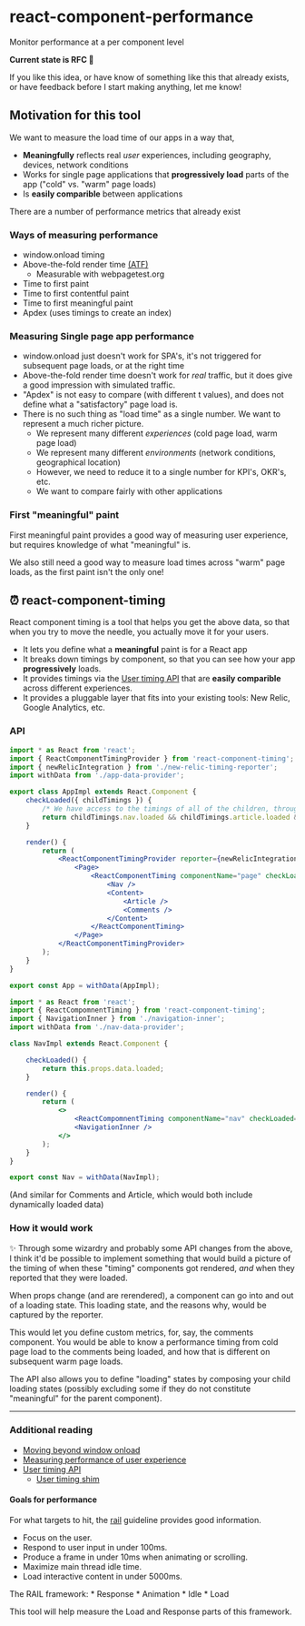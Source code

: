 # react-component-performance
Monitor performance at a per component level

**Current state is RFC 📄**

If you like this idea, or have know of something like this that already exists, or have feedback before I start making anything, let me know!

## Motivation for this tool

We want to measure the load time of our apps in a way that,

* **Meaningfully** reflects real *user* experiences, including geography, devices, network conditions
* Works for single page applications that **progressively load** parts of the app ("cold" vs. "warm" page loads)
* Is **easily comparible** between applications

There are a number of performance metrics that already exist

### Ways of measuring performance
* window.onload timing
* Above-the-fold render time [(ATF)](http://assets.en.oreilly.com/1/event/62/Above%20the%20Fold%20Time_%20Measuring%20Web%20Page%20Performance%20Visually%20Presentation.pdf)
    * Measurable with webpagetest.org
* Time to first paint
* Time to first contentful paint
* Time to first meaningful paint
* Apdex (uses timings to create an index)

### Measuring Single page app performance

* window.onload just doesn't work for SPA's, it's not triggered for subsequent page loads, or at the right time
* Above-the-fold render time doesn't work for *real* traffic, but it does give a good impression with simulated traffic.
* "Apdex" is not easy to compare (with different t values), and does not define what a "satisfactory" page load is.
* There is no such thing as "load time" as a single number. We want to represent a much richer picture.
    * We represent many different *experiences* (cold page load, warm page load)
    * We represent many different *environments* (network conditions, geographical location)
    * However, we need to reduce it to a single number for KPI's, OKR's, etc.
    * We want to compare fairly with other applications

### First "meaningful" paint

First meaningful paint provides a good way of measuring user experience, but requires knowledge of what "meaningful" is.

We also still need a good way to measure load times across "warm" page loads, as the first paint isn't the only one!

## ⏰ react-component-timing

React component timing is a tool that helps you get the above data, so that when you try to move the needle, you actually move it for your users.

* It lets you define what a **meaningful** paint is for a React app
* It breaks down timings by component, so that you can see how your app **progressively** loads.
* It provides timings via the [User timing API](https://developer.mozilla.org/en-US/docs/Web/API/User_Timing_API) that are **easily comparible** across different experiences.
* It provides a pluggable layer that fits into your existing tools: New Relic, Google Analytics, etc.

### API

```jsx
import * as React from 'react';
import { ReactComponentTimingProvider } from 'react-component-timing';
import { newRelicIntegration } from './new-relic-timing-reporter';
import withData from './app-data-provider';

export class AppImpl extends React.Component {
    checkLoaded({ childTimings }) {
        /* We have access to the timings of all of the children, through some magic */
        return childTimings.nav.loaded && childTimings.article.loaded && this.props.data.loaded;
    }

    render() {
        return (
            <ReactComponentTimingProvider reporter={newRelicIntegration}>
                <Page>
                    <ReactComponentTiming componentName="page" checkLoaded={this.checkLoaded}>
                        <Nav />
                        <Content>
                            <Article />
                            <Comments />
                        </Content>
                    </ReactComponentTiming>
                </Page>
            </ReactComponentTimingProvider>
        );
    }
}

export const App = withData(AppImpl);

```

```jsx
import * as React from 'react';
import { ReactCompomnentTiming } from 'react-component-timing';
import { NavigationInner } from './navigation-inner';
import withData from './nav-data-provider';

class NavImpl extends React.Component {

    checkLoaded() {
        return this.props.data.loaded;
    }

    render() {
        return (
            <>
                <ReactCompomnentTiming componentName="nav" checkLoaded={this.checkLoaded} />
                <NavigationInner />
            </>
        );
    }
}

export const Nav = withData(NavImpl);
```

(And similar for Comments and Article, which would both include dynamically loaded data)

### How it would work

✨ Through some wizardry and probably some API changes from the above, I think it'd be possible to implement something that would build a picture of the timing of when these "timing" components got rendered, *and* when they reported that they were loaded.

When props change (and are rerendered), a component can go into and out of a loading state. This loading state, and the reasons why, would be captured by the reporter.

This would let you define custom metrics, for, say, the comments component. You would be able to know a performance timing from cold page load to the comments being loaded, and how that is different on subsequent warm page loads.

The API also allows you to define "loading" states by composing your child loading states (possibly excluding some if they do not constitute "meaningful" for the parent component).

---

### Additional reading

* [Moving beyond window onload](http://www.stevesouders.com/blog/2013/05/13/moving-beyond-window-onload/)
* [Measuring performance of user experience](http://blog.patrickmeenan.com/2013/07/measuring-performance-of-user-experience.html)
* [User timing API](https://www.w3.org/TR/user-timing/)
    * [User timing shim](https://gist.github.com/pmeenan/5902672#file-user-timing-rum-js)

#### Goals for performance

For what targets to hit, the [rail](https://developers.google.com/web/fundamentals/performance/rail) guideline provides good information.

* Focus on the user.
* Respond to user input in under 100ms.
* Produce a frame in under 10ms when animating or scrolling.
* Maximize main thread idle time.
* Load interactive content in under 5000ms.

The RAIL framework:
    * Response
    * Animation
    * Idle
    * Load

This tool will help measure the Load and Response parts of this framework.
